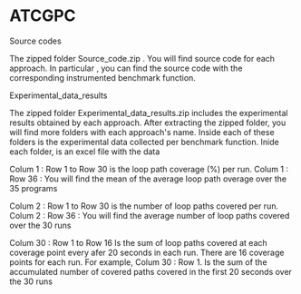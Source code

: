 # ATCGPC

Source codes

The zipped folder Source_code.zip . You will find source code for each approach.   In particular , you can find the source code with the corresponding instrumented 
benchmark function.

Experimental_data_results

The zipped folder Experimental_data_results.zip includes the experimental results obtained by each approach. After extracting the zipped folder, you will find more folders
with each approach's name. Inside each of these folders is the experimental data collected per benchmark function. Inide each folder, is an excel file with the data

Colum 1 : Row 1 to Row 30  is the loop path coverage (%) per run.
Colum 1 : Row 36 : You will find the mean of the average loop path overage over the 35 programs

Colum 2 : Row 1 to Row 30  is the number of loop paths covered per run.
Colum 2 : Row 36 : You will find the average number of loop paths covered over the 30 runs


Colum 30 : Row 1 to Row 16 Is the sum  of loop paths covered at each coverage point every afer 20 seconds in each run.
There are 16 coverage points for each run. For example, Colum 30 : Row 1. Is the sum of the accumulated number of covered paths covered in the first 20 seconds over the 30 runs
